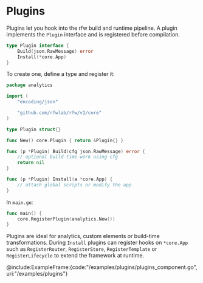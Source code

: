 # Plugins

Plugins let you hook into the rfw build and runtime pipeline. A plugin
implements the `Plugin` interface and is registered before compilation.

```go
type Plugin interface {
    Build(json.RawMessage) error
    Install(*core.App)
}
```

To create one, define a type and register it:

```go
package analytics

import (
    "encoding/json"

    "github.com/rfwlab/rfw/v1/core"
)

type Plugin struct{}

func New() core.Plugin { return &Plugin{} }

func (p *Plugin) Build(cfg json.RawMessage) error {
    // optional build-time work using cfg
    return nil
}

func (p *Plugin) Install(a *core.App) {
    // attach global scripts or modify the app
}
```

In `main.go`:

```go
func main() {
    core.RegisterPlugin(analytics.New())
}
```

Plugins are ideal for analytics, custom elements or build-time
transformations. During `Install` plugins can register hooks on
`*core.App` such as `RegisterRouter`, `RegisterStore`, `RegisterTemplate`
or `RegisterLifecycle` to extend the framework at runtime.

@include:ExampleFrame:{code:"/examples/plugins/plugins_component.go", uri:"/examples/plugins"}
